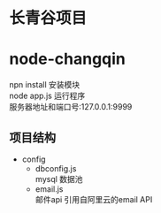 长青谷项目
=
# node-changqin  
 npn install 安装模块  
 node app.js  运行程序  
 服务器地址和端口号:127.0.0.1:9999
 
 
项目结构  
--  

* config
  * dbconfig.js  
  mysql 数据池
  * email.js  
  邮件api 引用自阿里云的email API
